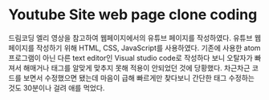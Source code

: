 # Youtube Site web page clone coding
 드림코딩 엘리 영상을 참고하여 웹페이지에서의 유튜브 페이지를 작성하였다.
 유튜브 웹페이지를 작성하기 위해 HTML, CSS, JavaScript를 사용하였다.
 기존에 사용한 atom 프로그램이 아닌 다른 text editor인 Visual studio code로 작성하다 보니 오탈자가 빠져서 해매거나 태그를 알맞게 맞추지 못해 적용이 안되었던 것에 당황했다.
 차근차근 코드를 보면서 수정했으면 됐는데 마음이 급해 빠르게만 찾다보니 간단한 태그 수정하는 것도 30분이나 걸려 애를 먹었다.
 
 

